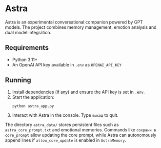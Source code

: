 # Astra

Astra is an experimental conversational companion powered by GPT models. The project
combines memory management, emotion analysis and dual model integration.

## Requirements
* Python 3.11+
* An OpenAI API key available in `.env` as `OPENAI_API_KEY`

## Running
1. Install dependencies (if any) and ensure the API key is set in `.env`.
2. Start the application:
   ```bash
   python astra_app.py
   ```
3. Interact with Astra in the console. Type `выход` to quit.

The directory `astra_data/` stores persistent files such as `astra_core_prompt.txt`
and emotional memories. Commands like `сохрани в core_prompt` allow updating the
core prompt, while Astra can autonomously append lines if `allow_core_update` is
enabled in `AstraMemory`.

